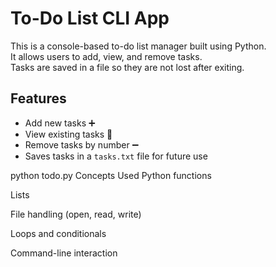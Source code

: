 #  To-Do List CLI App

This is a console-based to-do list manager built using Python.  
It allows users to add, view, and remove tasks.  
Tasks are saved in a file so they are not lost after exiting.


##  Features

- Add new tasks ➕  
- View existing tasks 📄  
- Remove tasks by number ➖  
- Saves tasks in a `tasks.txt` file for future use   





python todo.py
Concepts Used
Python functions

Lists

File handling (open, read, write)

Loops and conditionals

Command-line interaction
